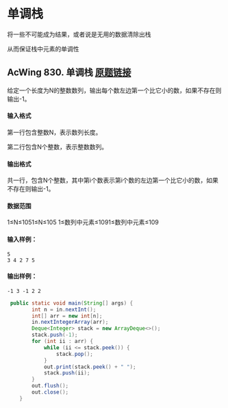 # 单调栈

将一些不可能成为结果，或者说是无用的数据清除出栈

从而保证栈中元素的单调性

## AcWing 830. 单调栈   [原题链接](https://www.acwing.com/problem/content/832/)

给定一个长度为N的整数数列，输出每个数左边第一个比它小的数，如果不存在则输出-1。

#### 输入格式

第一行包含整数N，表示数列长度。

第二行包含N个整数，表示整数数列。

#### 输出格式

共一行，包含N个整数，其中第i个数表示第i个数的左边第一个比它小的数，如果不存在则输出-1。

#### 数据范围

1≤N≤1051≤N≤105
1≤数列中元素≤1091≤数列中元素≤109

#### 输入样例：

```
5
3 4 2 7 5
```

#### 输出样例：

```
-1 3 -1 2 2
```

```java
 public static void main(String[] args) {
        int n = in.nextInt();
        int[] arr = new int[n];
        in.nextIntegerArray(arr);
        Deque<Integer> stack = new ArrayDeque<>();
        stack.push(-1);
        for (int ii : arr) {
            while (ii <= stack.peek()) {
                stack.pop();
            }
            out.print(stack.peek() + " ");
            stack.push(ii);
        }
        out.flush();
        out.close();
    }
```

